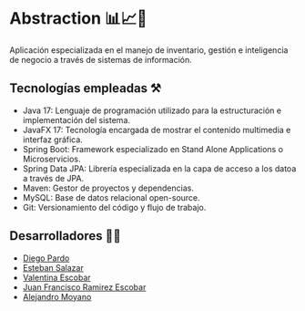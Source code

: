 # Abstraction 📊📈💼

Aplicación especializada en el manejo de inventario, gestión e inteligencia de negocio a través de sistemas de información. 

## Tecnologías empleadas ⚒
- Java 17: Lenguaje de programación utilizado para la estructuración e implementación del sistema. 
- JavaFX 17: Tecnología encargada de mostrar el contenido multimedia e interfaz gráfica.
- Spring Boot: Framework especializado en Stand Alone Applications o Microservicios.
- Spring Data JPA: Librería especializada en la capa de acceso a los datoa a través de JPA.
- Maven: Gestor de proyectos y dependencias.
- MySQL: Base de datos relacional open-source.
- Git: Versionamiento del código y flujo de trabajo.

## Desarrolladores 👨‍💻

- [Diego Pardo](https://github.com/DiegoPardoMontero)
- [Esteban Salazar](https://github.com/Estebans441)
- [Valentina Escobar](https://github.com/ValEscoSierra)
- [Juan Francisco Ramirez Escobar](https://github.com/juanfra312003)
- [Alejandro Moyano](https://github.com/Moyano1711)
